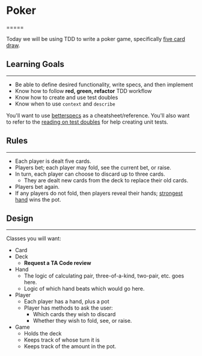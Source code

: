 # Poker
=====

Today we will be using TDD to write a poker game, specifically [five card draw](http://en.wikipedia.org/wiki/Five-card_draw).

## Learning Goals
--------------

-   Be able to define desired functionality, write specs, and then implement
-   Know how to follow **red, green, refactor** TDD workflow
-   Know how to create and use test doubles
-   Know when to use `context` and `describe`

You'll want to use [betterspecs](http://betterspecs.org/) as a cheatsheet/reference. You'll also want to refer to the [reading on test doubles](https://open.appacademy.io/learn/full-stack-online/ruby/test-doubles) for help creating unit tests.

## Rules
-----

-   Each player is dealt five cards.
-   Players bet; each player may fold, see the current bet, or raise.
-   In turn, each player can choose to discard up to three cards.
    -   They are dealt new cards from the deck to replace their old cards.
-   Players bet again.
-   If any players do not fold, then players reveal their hands; [strongest hand](http://en.wikipedia.org/wiki/List_of_poker_hands) wins the pot.

## Design
------

Classes you will want:

-   Card
-   Deck
    -   **Request a TA Code review**
-   Hand
    -   The logic of calculating pair, three-of-a-kind, two-pair, etc. goes here.
    -   Logic of which hand beats which would go here.
-   Player
    -   Each player has a hand, plus a pot
    -   Player has methods to ask the user:
        -   Which cards they wish to discard
        -   Whether they wish to fold, see, or raise.
-   Game
    -   Holds the deck
    -   Keeps track of whose turn it is
    -   Keeps track of the amount in the pot.